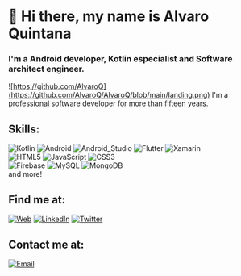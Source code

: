 # 👋 Hi there, my name is Alvaro Quintana
### I'm a Android developer, Kotlin especialist and Software architect engineer.

![https://github.com/AlvaroQ](https://github.com/AlvaroQ/AlvaroQ/blob/main/landing.png)
I'm a professional software developer for more than fifteen years.

## Skills:
![Kotlin](https://img.shields.io/badge/Kotlin-101010?style=for-the-badge&logo=kotlin&logoColor=white&labelColor=0000cc)
![Android](https://img.shields.io/badge/Android-101010?style=for-the-badge&logo=android&logoColor=white&labelColor=3DDC84)
![Android_Studio](https://img.shields.io/badge/Android_Studio-101010?style=for-the-badge&logo=android-studio&logoColor=white&labelColor=009933)
![Flutter](https://img.shields.io/badge/Flutter-101010?style=for-the-badge&logo=Flutter&logoColor=white&labelColor=0095D5)
![Xamarin](https://img.shields.io/badge/Xamarin-101010?style=for-the-badge&logo=Xamarin&logoColor=white&labelColor=66ccff)
</br>
![HTML5](https://img.shields.io/badge/HTML5-101010?style=for-the-badge&logo=html5&logoColor=white&labelColor=ff9900)
![JavaScript](https://img.shields.io/badge/JavaScript-101010?style=for-the-badge&logo=javascript&logoColor=white&labelColor=F7DF1E)
![CSS3](https://img.shields.io/badge/CSS3-101010?style=for-the-badge&logo=css3&logoColor=white&labelColor=0066ff)
</br>
![Firebase](https://img.shields.io/badge/Firebase-101010?style=for-the-badge&logo=firebase&logoColor=white&labelColor=FFCA28)
![MySQL](https://img.shields.io/badge/MySQL-101010?style=for-the-badge&logo=mysql&logoColor=white&labelColor=996600)
![MongoDB](https://img.shields.io/badge/MongoDB-101010?style=for-the-badge&logo=mongodb&logoColor=white&labelColor=47A248)
</br>
and more!

## Find me at:
[![Web](https://img.shields.io/badge/Mi_Sitio_Web-losapuntesdelprogramador.com-101010?style=for-the-badge&logo=wordpress&logoColor=white&labelColor=a82be3)](http://losapuntesdelprogramador.com)
[![LinkedIn](https://img.shields.io/badge/LinkedIn-Alvaro_Quintana-101010?style=for-the-badge&logo=linkedin&logoColor=white&labelColor=0077B5)](https://www.linkedin.com/in/alvaro-quintana-palacios-8b119039/)
[![Twitter](https://img.shields.io/badge/Twitter-@QuintanaAlvaro-101010?style=for-the-badge&logo=twitter&logoColor=white&labelColor=1DA1F2)](https://twitter.com/QuintanaAlvaro)

## Contact me at:
[![Email](https://img.shields.io/badge/Gmail-alvaroquintanapalacios@gmail.com-101010?style=for-the-badge&logo=gmail&logoColor=white&labelColor=e60000)](mailto:alvaroquintanapalacios@gmail.com) 
